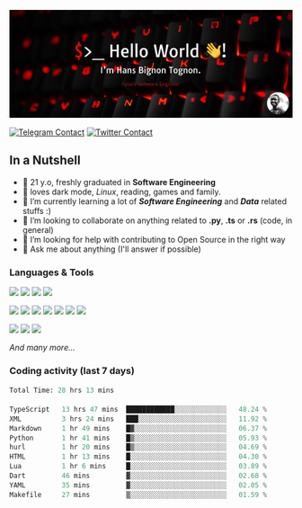 ![Cover](assets/gh-readme-cover.png)

[![Telegram Contact](https://img.shields.io/badge/Telegram-%230088CC.svg?style=for-the-badge&logo=telegram&logoColor=white)](https://t.me/hanstobi) [![Twitter Contact](https://img.shields.io/badge/Twitter-%2308A0E9.svg?style=for-the-badge&logo=twitter&logoColor=white)](https://twitter.com/_tobihans)

## In a Nutshell
- 👤 21 y.o, freshly graduated in **Software Engineering**
- 🖤 loves dark mode, *Linux*, reading, games and family.
- 🌱 I’m currently learning a lot of ***Software Engineering*** and ***Data*** related stuffs :)
- 👯 I’m looking to collaborate on anything related to **.py**, **.ts** or **.rs** (code, in general)
- 🤔 I’m looking for help with contributing to Open Source in the right way
- 💬 Ask me about anything (I'll answer if possible)

### Languages & Tools
![](https://img.shields.io/badge/Linux-%23eab30f.svg?style=for-the-badge&logo=linux&logoColor=black) ![](https://img.shields.io/badge/Git-%23e54a2f.svg?style=for-the-badge&logo=git&logoColor=white) ![](https://img.shields.io/badge/Github-%231a1d21.svg?style=for-the-badge&logo=github&logoColor=white) ![](https://img.shields.io/badge/Docker-%230394f0.svg?style=for-the-badge&logo=docker&logoColor=white)

![](https://img.shields.io/badge/C-%231a1d21.svg?style=for-the-badge&logo=C&logoColor=white) ![](https://img.shields.io/badge/TypeScript-%230074c2.svg?style=for-the-badge&logo=typescript&logoColor=white) ![](https://img.shields.io/badge/Python-%23f0c540.svg?style=for-the-badge&logo=python) ![](https://img.shields.io/badge/Rust-%23ea4800.svg?style=for-the-badge&logo=rust) ![](https://img.shields.io/badge/Php-%237175aa.svg?style=for-the-badge&logo=php&logoColor=white) ![](https://img.shields.io/badge/HTML-%23d84924.svg?style=for-the-badge&logo=html5&logoColor=white) ![](https://img.shields.io/badge/Scss-%23c45f92.svg?style=for-the-badge&logo=sass&logoColor=white)

![](https://img.shields.io/badge/Vue-%23314559.svg?style=for-the-badge&logo=vue.js) ![](https://img.shields.io/badge/Laravel-%23e54a2f.svg?style=for-the-badge&logo=laravel&logoColor=white) ![](https://img.shields.io/badge/Adonis-%235a45ff.svg?style=for-the-badge&logo=adonisjs)

*And many more...*

### Coding activity (last 7 days)
<!--START_SECTION:waka-->

```python
Total Time: 28 hrs 13 mins

TypeScript   13 hrs 47 mins  ████████████░░░░░░░░░░░░░   48.24 %
XML          3 hrs 24 mins   ███░░░░░░░░░░░░░░░░░░░░░░   11.92 %
Markdown     1 hr 49 mins    █▓░░░░░░░░░░░░░░░░░░░░░░░   06.37 %
Python       1 hr 41 mins    █▒░░░░░░░░░░░░░░░░░░░░░░░   05.93 %
hurl         1 hr 20 mins    █▒░░░░░░░░░░░░░░░░░░░░░░░   04.69 %
HTML         1 hr 13 mins    █░░░░░░░░░░░░░░░░░░░░░░░░   04.30 %
Lua          1 hr 6 mins     █░░░░░░░░░░░░░░░░░░░░░░░░   03.89 %
Dart         46 mins         ▓░░░░░░░░░░░░░░░░░░░░░░░░   02.68 %
YAML         35 mins         ▓░░░░░░░░░░░░░░░░░░░░░░░░   02.05 %
Makefile     27 mins         ▒░░░░░░░░░░░░░░░░░░░░░░░░   01.59 %
```

<!--END_SECTION:waka-->

